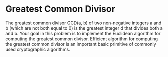 # Greatest Common Divisor
The greatest common divisor GCD(a, b) of two non-negative integers a and b
(which are not both equal to 0) is the greatest integer d that divides both a and b.
Your goal in this problem is to implement the Euclidean algorithm for computing
the greatest common divisor.
Efficient algorithm for computing the greatest common divisor is an important
basic primitive of commonly used cryptographic algorithms.
